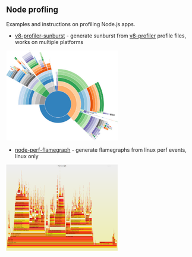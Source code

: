 ## Node profling

Examples and instructions on profiling Node.js apps.

 * [v8-profiler-sunburst](v8-profiler-sunburst/README.md) - generate sunburst from
 [v8-profiler](https://github.com/node-inspector/v8-profiler) profile files, works on multiple
 platforms

[<img src="v8-profiler-sunburst/sunburst-profile.jpg" width="300px" alt="sunburst v8 profile"/>](v8-profiler-sunburst/README.md)

 * [node-perf-flamegraph](node-perf-flamegraph/README.md) - generate flamegraphs from linux perf events, linux only

[<img src="node-perf-flamegraph/flamegraph-svg.png" width="300px" alt="flamegraph-kdab-hotspot"/>](node-perf-flamegraph/README.md)
